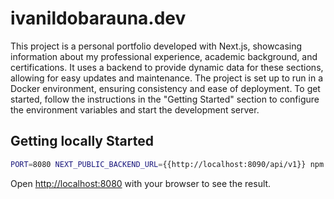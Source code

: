 # ivanildobarauna.dev

This project is a personal portfolio developed with Next.js, showcasing information about my professional experience, academic background, and certifications. It uses a backend to provide dynamic data for these sections, allowing for easy updates and maintenance. The project is set up to run in a Docker environment, ensuring consistency and ease of deployment. To get started, follow the instructions in the "Getting Started" section to configure the environment variables and start the development server.

## Getting locally Started

```bash
PORT=8080 NEXT_PUBLIC_BACKEND_URL={{http://localhost:8090/api/v1}} npm run dev
```

Open [http://localhost:8080](http://localhost:8080) with your browser to see the result.
